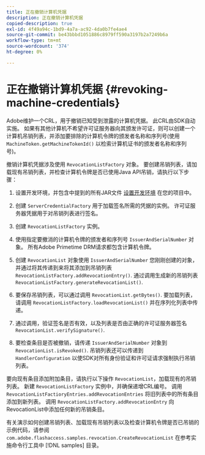 ```yaml
---
title: 正在撤销计算机凭据
description: 正在撤销计算机凭据
copied-description: true
exl-id: 4f49a94c-1bd9-4a7a-ac92-4da0b7fe4ae4
source-git-commit: be43bbbd1051886c8979ff590a3197b2a7249b6a
workflow-type: tm+mt
source-wordcount: '374'
ht-degree: 0%

---
```


# 正在撤销计算机凭据 {#revoking-machine-credentials}

Adobe维护一个CRL，用于撤销已知受到泄露的计算机凭据。 此CRL由SDK自动实施。 如果有其他计算机不希望许可证服务器向其颁发许可证，则可以创建一个计算机吊销列表，并添加要排除的计算机令牌的颁发者名称和序列号(使用 `MachineToken.getMachineTokenId()` 以检索计算机证书的颁发者名称和序列号)。

撤销计算机凭据涉及使用 `RevocationListFactory` 对象。 要创建吊销列表，请加载现有吊销列表，并检查计算机令牌是否已使用Java API吊销，请执行以下步骤：

1. 设置开发环境，并包含中提到的所有JAR文件 [设置开发环境](../../protecting-content/setting-up-the-sdk/setup-dev-env.md) 在您的项目中。
1. 创建 `ServerCredentialFactory` 用于加载签名所需的凭据的实例。 许可证服务器凭据用于对吊销列表进行签名。
1. 创建 `RevocationListFactory` 实例。
1. 使用指定要撤消的计算机令牌的颁发者和序列号 `IssuerAndSerialNumber` 对象。 所有Adobe Primetime DRM请求都包含计算机令牌。
1. 创建 `RevocationList` 对象使用 `IssuerAndSerialNumber` 您刚刚创建的对象，并通过将其传递到来将其添加到吊销列表 `RevocationListFactory.addRevocationEntry()`. 通过调用生成新的吊销列表 `RevocationListFactory.generateRevocationList()`.

1. 要保存吊销列表，可以通过调用 `RevocationList.getBytes()`. 要加载列表，请调用 `RevocationListFactory.loadRevocationList()` 并在序列化列表中传递。

1. 通过调用，验证签名是否有效，以及列表是否由正确的许可证服务器签名 `RevocationList.verifySignature()`.
1. 要检查条目是否被撤销，请传递 `IssuerAndSerialNumber` 对象到 `RevocationList.isRevoked()`. 吊销列表还可以传递到 `HandlerConfiguration` 以使SDK对所有身份验证和许可证请求强制执行吊销列表。

要向现有条目添加附加条目，请执行以下操作 `RevocationList`，加载现有的吊销列表。 新建 `RevocationListFactory` 实例中，并确保递增CRL编号。 调用 `RevocationListFactioryEntries.addRevocationEntries` 将旧列表中的所有条目添加到新列表。 调用 `RevocationListFactory.addRevocationEntry` 向RevocationList中添加任何新的吊销条目。

有关演示如何创建吊销列表、加载现有吊销列表以及检查计算机令牌是否已吊销的示例代码，请参阅 `com.adobe.flashaccess.samples.revocation.CreateRevocationList` 在参考实施命令行工具中 [!DNL samples] 目录。
